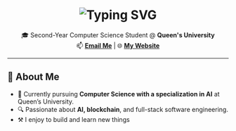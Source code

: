 <h1 align="center">
  <img src="https://readme-typing-svg.herokuapp.com?font=Fira+Code&size=28&duration=3000&pause=1000&color=00BFFF&center=true&vCenter=true&width=480&lines=Hello%2C+I'm+Aayush+Aryal;I'm+a+Software+Engineer" alt="Typing SVG" />
</h1>

<p align="center">
  🎓 Second-Year Computer Science Student @ <strong>Queen's University</strong><br>
  📫 <a href="mailto:1aryalaayush@gmail.com"><strong>Email Me</strong></a> | 🌐 <a href="https://aayusharyal.vercel.app"><strong>My Website</strong></a>
</p>

---

## 🧠 About Me
- 🤖 Currently pursuing **Computer Science with a specialization in AI** at Queen’s University.
- 🔍 Passionate about **AI, blockchain**, and full-stack software engineering.
- ⚒️ I enjoy to build and learn new things
